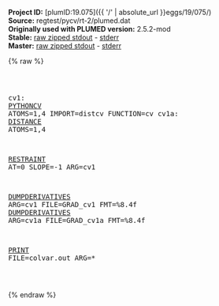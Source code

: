**Project ID:** [plumID:19.075]({{ '/' | absolute_url }}eggs/19/075/)  
**Source:** regtest/pycv/rt-2/plumed.dat  
**Originally used with PLUMED version:** 2.5.2-mod  
**Stable:** [raw zipped stdout](plumed.dat.plumed.stdout.txt.zip) - [stderr](plumed.dat.plumed.stderr)  
**Master:** [raw zipped stdout](plumed.dat.plumed_master.stdout.txt.zip) - [stderr](plumed.dat.plumed_master.stderr)  

{% raw %}<pre>

cv1:  <a href="https://plumed.github.io/doc-master/user-doc/html/_p_y_t_h_o_n_c_v.html">PYTHONCV</a> ATOMS=1,4 IMPORT=distcv FUNCTION=cv
cv1a: <a href="https://plumed.github.io/doc-master/user-doc/html/_d_i_s_t_a_n_c_e.html">DISTANCE</a> ATOMS=1,4

<a href="https://plumed.github.io/doc-master/user-doc/html/_r_e_s_t_r_a_i_n_t.html">RESTRAINT</a> AT=0 SLOPE=-1 ARG=cv1

<a href="https://plumed.github.io/doc-master/user-doc/html/_d_u_m_p_d_e_r_i_v_a_t_i_v_e_s.html">DUMPDERIVATIVES</a> ARG=cv1  FILE=GRAD_cv1  FMT=%8.4f
<a href="https://plumed.github.io/doc-master/user-doc/html/_d_u_m_p_d_e_r_i_v_a_t_i_v_e_s.html">DUMPDERIVATIVES</a> ARG=cv1a FILE=GRAD_cv1a FMT=%8.4f

<a href="https://plumed.github.io/doc-master/user-doc/html/_p_r_i_n_t.html">PRINT</a> FILE=colvar.out ARG=*



</pre>{% endraw %}
